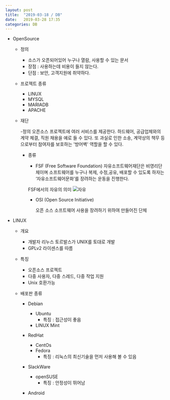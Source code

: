 ```yaml
---
layout: post
title:  "2019-03-18 / DB"
date:   2019-03-28 17:35
categories: DB
---
```


- 	OpenSource
	- 정의
		- 소스가 오픈되어있어 누구나 열람, 사용할 수 있는 문서
		- 장점 : 사용하는데 비용이 들지 않는다.
		- 단점 : 보안, 고객지원에 취약하다.

	- 프로젝트 종류
		- LINUX
		- MYSQL
		- MARIADB
		- APACHE
		
	- 재단

		-정의
			오픈소스 프로젝트에 여러 서비스를 제공한다. 하드웨어, 공급업체와의 계약 체결, 직원 채용을 예로 들 수 있다. 또 과실로 인한 소송, 계약상의 책무 등으로부터 참여자를 보호하는 '방어벽' 역할을 할 수 있다.
		
		- 종류
			- FSF (Free Software Foundation) 
				자유소프트웨어재단은 비영리단체이며 소프트웨어를 누구나 복제, 수정,공유, 
		    배포할 수 있도록 하자는 ‘자유소프트웨어문화’를 장려하는 운동을 진행한다.

		    FSF에서의 자유의 의미
	![자유](https://user-images.githubusercontent.com/48667798/55142439-faaf4e00-517f-11e9-93cd-03c86e803000.JPG)


			- OSI (Open Source Initiative)

				오픈 소스 소프트웨어 사용을 장려하기 위하여 만들어진 단체





-	LINUX
	- 개요
		- 개발자 리누스 토르발스가 UNIX를 토대로 개발
        - GPLv2 라이센스를 따름

    - 특징
    	- 오픈소스 프로젝트
    	- 다중 사용자, 다중 스레드, 다중 작업 지원
    	- Unix 호환가능

    - 배포판 종류
    	- Debian
    		- Ubuntu
    			- 특징 : 접근성이 좋음
    		- LINUX Mint


    	- RedHat
    		- CentOs
    		- Fedora
    			- 특징 : 리눅스의 최신기술을 먼저 사용해 볼 수 있음


    	- SlackWare
    		- openSUSE
    			- 특징 : 안정성이 뛰어남


    	- Android
  	
